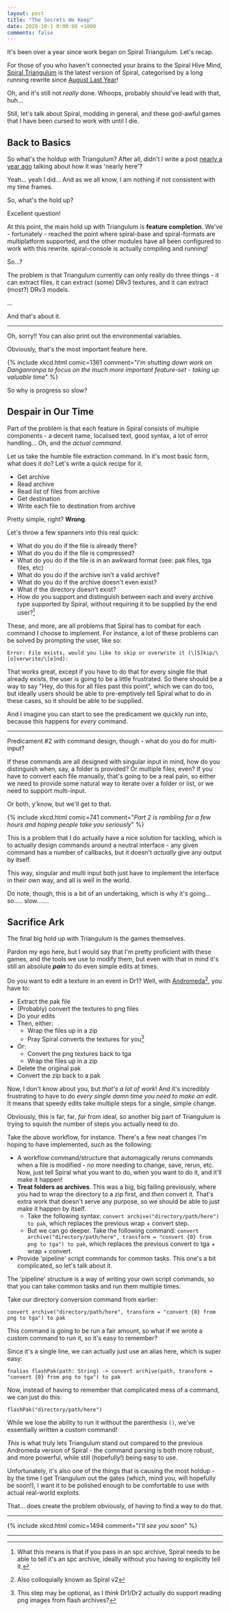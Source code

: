 ```yaml
---
layout: post
title: "The Secrets We Keep"
date: 2020-10-1 0:00:00 +1000
comments: false
---
```


It's been over a year since work began on Spiral Triangulum. Let's recap.

<!-- more -->

For those of you who haven't connected your brains to the Spiral Hive Mind, [Spiral Triangulum](https://wiki.spiralframework.info/Version_History#Spiral_-_Triangulum) is the latest version of Spiral, categorised by a long running rewrite since [August Last Year](https://github.com/SpiralFramework/Spiral/commit/b78e071866cf70d3b77dc11d71751dd477955b5a)!

Oh, and it's still not *really* done. Whoops, probably should've lead with that, huh...

Still, let's talk about Spiral, modding in general, and these god-awful games that I have been cursed to work with until I die.

## Back to Basics

So what's the holdup with Triangulum? After all, didn't I write a post [nearly a year ago](/2019/11/Where-Are-They-Now) talking about how it was 'nearly here'?

Yeah... yeah I did... And as we all know, I am nothing if not consistent with my time frames. 

So, what's the hold up?

Excellent question!

At this point, the main hold up with Triangulum is **feature completion**. We've - fortunately - reached the point where spiral-base and spiral-formats are multiplatform supported, and the other modules have all been configured to work with this rewrite. spiral-console is actually compiling and running!

So...?

The problem is that Triangulum currently can only really do three things - it can extract files, it can extract (some) DRv3 textures, and it can extract (most?) DRv3 models.

...

And that's about it.

---

Oh, sorry!! You can also print out the environmental variables.

Obviously, that's the most important feature here.

{% include xkcd.html comic=1361 comment="*I'm shutting down work on Danganronpa to focus on the much more important feature-set - taking up valuable time*" %}

So why is progress so slow?

## Despair in Our Time

Part of the problem is that each feature in Spiral consists of multiple components - a decent name, localised text, good syntax, a lot of error handling... Oh, and the *actual command*.

Let us take the humble file extraction command. In it's most basic form, what does it do? Let's write a quick recipe for it.

- Get archive
- Read archive
- Read list of files from archive
- Get destination
- Write each file to destination from archive

Pretty simple, right? **Wrong**.

Let's throw a few spanners into this real quick:
- What do you do if the file is already there?
- What do you do if the file is compressed?
- What do you do if the file is in an awkward format (see: pak files, tga files, etc)
- What do you do if the archive isn't a valid archive?
- What do you do if the archive doesn't even exist?
- What if the directory doesn't exist?
- How do you support and distinguish between each and every archive type supported by Spiral, without requiring it to be supplied by the end user?[^archive-end-user]

These, and more, are all problems that Spiral has to combat for each command I choose to implement. For instance, a lot of these problems can be solved by prompting the user, like so:

`Error: File exists, would you like to skip or overwrite it (\[S]kip/\[o]verwrite/\[e]nd): `

That works great, except if you have to do that for every single file that already exists, the user is going to be a little frustrated. So there should be a way to say "Hey, do this for all files past this point", which we can do too, but ideally users should be able to pre-emptively tell Spiral what to do in these cases, so it should be able to be supplied.

And I imagine you can start to see the predicament we quickly run into, because this happens for *every* command.

---

Predicament #2 with command design, though - what do you do for multi-input?

If these commands are all designed with singular input in mind, how do you distinguish when, say, a folder is provided? Or multiple files, even? If you have to convert each file manually, that's going to be a real pain, so either we need to provide some natural way to iterate over a folder or list, or we need to support multi-input.

Or both, y'know, but we'll get to that.

{% include xkcd.html comic=741 comment="*Part 2 is rambling for a few hours and hoping people take you seriously*" %}

This is a problem that I do actually have a nice solution for tackling, which is to actually design commands around a neutral interface - any given command has a number of callbacks, but it doesn't *actually* give any output by itself.

This way, singular and multi input both just have to implement the interface in their own way, and all is well in the world.

Do note, though, this is a bit of an undertaking, which is why it's going... so..... slow.......

## Sacrifice Ark

The final big hold up with Triangulum is the games themselves.

Pardon my ego here, but I would say that I'm pretty proficient with these games, and the tools we use to modify them, but even with that in mind it's still an absolute ***pain*** to do even simple edits at times.

Do you want to edit a texture in an event in Dr1? Well, with [Andromeda](https://wiki.spiralframework.info/Version_History#Spiral_-_Andromeda)[^andromeda], you have to:
- Extract the pak file
- (Probably) convert the textures to png files
- Do your edits
- Then, either:
    - Wrap the files up in a zip
    - Pray Spiral converts the textures for you[^ppak]
- Or:
    - Convert the png textures back to tga
    - Wrap the files up in a zip
- Delete the original pak
- Convert the zip back to a pak

Now, I don't know about you, but *that's a lot of work*! And it's incredibly frustrating to have to do *every single damn time you need to make an edit*. It means that speedy edits take multiple steps for a single, simple change.

Obviously, this is far, far, *far* from ideal, so another big part of Triangulum is trying to squish the number of steps you actually need to do.

Take the above workflow, for instance. There's a few neat changes I'm hoping to have implemented, such as the following:
- A workflow command/structure that automagically reruns commands when a file is modified - no more needing to change, save, rerun, etc. Now, just tell Spiral what you want to do, when you want to do it, and it'll make it happen!
- **Treat folders as archives**. This was a big, big failing previously, where you had to wrap the directory to a zip first, and *then* convert it. That's extra work that doesn't serve any purpose, so we should be able to just make it happen by itself.
    - Take the following syntax: `convert archive("directory/path/here") to pak`, which replaces the previous wrap + convert step.
    - But we can go deeper. Take the following command: `convert archive("directory/path/here", transform = "convert {0} from png to tga") to pak`, which replaces the previous convert to tga + wrap + convert.
- Provide 'pipeline' script commands for common tasks. This one's a bit complicated, so let's talk about it.

The 'pipeline' structure is a way of writing your own script commands, so that you can take common tasks and run them multiple times.

Take our directory conversion command from earlier:

`convert archive("directory/path/here", transform = "convert {0} from png to tga") to pak`

This command is going to be run a fair amount, so what if we wrote a custom command to run it, so it's easy to remember?

Since it's a single line, we can actually just use an alias here, which is super easy:

`fnalias flashPak(path: String) -> convert archive(path, transform = "convert {0} from png to tga") to pak`

Now, instead of having to remember that complicated mess of a command, we can just do this:

`flashPak("directory/path/here")`

While we lose the ability to run it without the parenthesis `()`, we've essentially written a custom command!

*This* is what truly lets Triangulum stand out compared to the previous Andromeda version of Spiral - the command parsing is both more robust, and more powerful, while still (hopefully!) being easy to use. 

Unfortunately, it's also one of the things that is causing the most holdup - by the time I get Triangulum out the gates (which, mind you, will hopefully be soon!), I want it to be polished enough to be comfortable to use with actual real-world exploits.

That... does create the problem obviously, of having to find a way to do that.

---

{% include xkcd.html comic=1494 comment="*I'll see you soon*" %}

---

[^archive-end-user]: What this means is that if you pass in an spc archive, Spiral needs to be able to tell it's an spc archive, ideally without you having to explicitly tell it.
[^andromeda]: Also colloquially known as Spiral v2
[^ppak]: This step may be optional, as I *think* Dr1/Dr2 actually do support reading png images from flash archives?